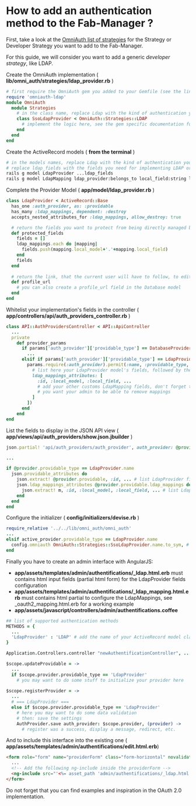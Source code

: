 # How to add an authentication method to the Fab-Manager ?

First, take a look at the [OmniAuth list of strategies](https://github.com/intridea/omniauth/wiki/List-of-Strategies) for the Strategy or Developer Strategy you want to add to the Fab-Manager.
 
For this guide, we will consider you want to add a generic *developer strategy*, like LDAP.

Create the OmniAuth implementation ( **lib/omni_auth/strategies/ldap_provider.rb** )

```ruby
# first require the OmniAuth gem you added to your Gemfile (see the link above for a list of gems)
require 'omniauth-ldap'
module OmniAuth
  module Strategies
    # in the class name, replace Ldap with the kind of authentication you are implementing
    class SsoLdapProvider < OmniAuth::Strategies::LDAP
      # implement the logic here, see the gem specific documentation for more details 
    end
  end
end
```

Create the ActiveRecord models ( **from the terminal** )

```bash
# in the models names, replace Ldap with the kind of authentication you are implementing 
# replace ldap_fields with the fields you need for implementing LDAP or whatever you are implementing
rails g model LdapProvider ...ldap_fields
rails g model LdapMapping ldap_provider:belongs_to local_field:string local_model:string ...ldap_fields
```
    
Complete the Provider Model ( **app/model/ldap_provider.rb** )

```ruby
class LdapProvider < ActiveRecord::Base
  has_one :auth_provider, as: :providable
  has_many :ldap_mappings, dependent: :destroy
  accepts_nested_attributes_for :ldap_mappings, allow_destroy: true

  # return the fields you want to protect from being directly managed by the Fab-Manager, typically mapped fields
  def protected_fields
    fields = []
    ldap_mappings.each do |mapping|
      fields.push(mapping.local_model+'.'+mapping.local_field)
    end
    fields
  end
  
  # return the link, that the current user will have to follow, to edit his profile on the SSO
  def profile_url
    # you can also create a profile_url field in the Database model
  end
end
```
Whitelist your implementation's fields in the controller ( **app/controllers/api/auth_providers_controller.rb** )

```ruby
class API::AuthProvidersController < API::ApiController
  ...
  private
    def provider_params
      if params['auth_provider']['providable_type'] == DatabaseProvider.name
        ...
      elsif if params['auth_provider']['providable_type'] == LdapProvider.name
        params.require(:auth_provider).permit(:name, :providable_type, providable_attributes: [
          # list here your LdapProvider model's fields, followed by the mappings :
          ldap_mappings_attributes: [
            :id, :local_model, :local_field, ...
            # add your other customs LdapMapping fields, don't forget the :_destroy symbol if
            # you want your admin to be able to remove mappings 
          ]
        ])
      end
    end
end 
```

List the fields to display in the JSON API view ( **app/views/api/auth_providers/show.json.jbuilder** )

```ruby
json.partial! 'api/auth_providers/auth_provider', auth_provider: @provider

...

if @provider.providable_type == LdapProvider.name
  json.providable_attributes do
    json.extract! @provider.providable, :id, ... # list LdapProvider fields here
    json.ldap_mappings_attributes @provider.providable.ldap_mappings do |m|
      json.extract! m, :id, :local_model, :local_field, ... # list LdapMapping fields here
    end
  end
end
```

Configure the initializer ( **config/initializers/devise.rb** )

```ruby
require_relative '../../lib/omni_auth/omni_auth'
...
elsif active_provider.providable_type == LdapProvider.name
  config.omniauth OmniAuth::Strategies::SsoLdapProvider.name.to_sym, # pass here the required parameters, see the gem documentation for details
end
```
    
Finally you have to create an admin interface with AngularJS:

- **app/assets/templates/admin/authentifications/_ldap.html.erb** must contains html input fields (partial html form) for the LdapProvider fields configuration
- **app/assets/templates/admin/authentifications/_ldap_mapping.html.erb** must contains html partial to configure the LdapMappings, see _oauth2_mapping.html.erb for a working example
- **app/assets/javascript/controllers/admin/authentifications.coffee**

```coffeescript
## list of supported authentication methods
METHODS = {
  ...
  'LdapProvider' : 'LDAP' # add the name of your ActiveRecord model class here as a hash key, associated with a human readable name as a hash value (string) 
}

Application.Controllers.controller "newAuthentificationController", ...

$scope.updateProvidable = -> 
  ...
  if $scope.provider.providable_type == 'LdapProvider'
    # you may want to do some stuff to initialize your provider here
    
$scope.registerProvider = ->
  ...
  # === LdapProvider ===
  else if $scope.provider.providable_type == 'LdapProvider'
    # here you may want to do some data validation
    # then: save the settings
    AuthProvider.save auth_provider: $scope.provider, (provider) ->
      # register was a success, display a message, redirect, etc.
```

And to include this interface into the existing one ( **app/assets/templates/admin/authentifications/edit.html.erb**)

```html
<form role="form" name="providerForm" class="form-horizontal" novalidate>
  ...
  <!-- Add the following ng-include inside the providerForm -->
  <ng-include src="'<%= asset_path 'admin/authentifications/_ldap.html'%>'" ng-if="provider.providable_type == 'LdapProvider'"></ng-include>
</form>
```

Do not forget that you can find examples and inspiration in the OAuth 2.0 implementation.